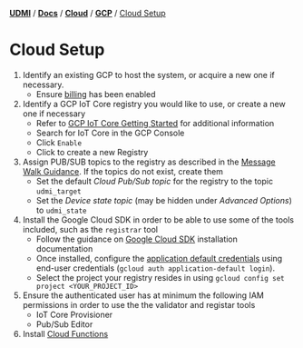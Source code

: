 [**UDMI**](../../../) / [**Docs**](../../) / [**Cloud**](../) / [**GCP**](./) / [Cloud Setup](#)

# Cloud Setup

1.  Identify an existing GCP to host the system, or acquire a new one if necessary.
    *   Ensure [billing](https://cloud.google.com/billing/docs/how-to/modify-project)
        has been enabled
2.  Identify a GCP IoT Core registry you would like to use, or create a new one if necessary
    *   Refer to [GCP IoT Core Getting Started](https://cloud.google.com/iot/docs/how-tos/getting-started)
        for additional information
    *   Search for IoT Core in the GCP Console
    *   Click `Enable`
    *   Click to create a new Registry
3.  Assign PUB/SUB topics to the registry as described in the [Message Walk Guidance](../../specs/message_walk.md).
    If the topics do not exist, create them
    *   Set the default _Cloud Pub/Sub topic_ for the registry to the topic `udmi_target`
    *   Set the _Device state topic_ (may be hidden under _Advanced Options_) to `udmi_state`
4.  Install the Google Cloud SDK in order to be able to use some of the tools included,
    such as the `registrar` tool
    *   Follow the guidance on [Google Cloud SDK](https://cloud.google.com/sdk/docs/install)
        installation documentation
    *   Once installed, configure the
        [application default credentials](https://cloud.google.com/sdk/gcloud/reference/auth/application-default)
        using end-user credentials (`gcloud auth application-default login`).
    *   Select the project your registry resides in using
        `gcloud config set project <YOUR_PROJECT_ID>`
5.  Ensure the authenticated user has at minimum the following IAM permissions
    in order to use the the validator and registar tools
    *   IoT Core Provisioner
    *   Pub/Sub Editor
6.  Install [Cloud Functions](functions.md)
